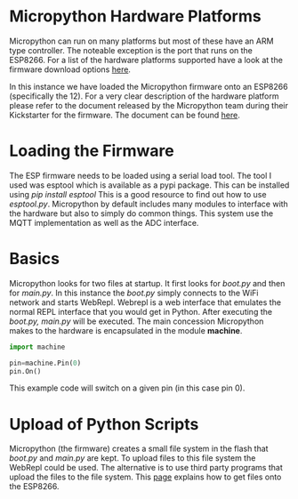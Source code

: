 # Micropython Hardware Platforms
Micropython can run on many platforms but most of these have an ARM type controller. The noteable exception is the port that runs on the ESP8266.
For a list of the hardware platforms supported have a look at the firmware download options [here](https://micropython.org/download).

In this instance we have loaded the Micropython firmware onto an ESP8266 (specifically the 12). For a very clear description of the hardware platform please refer to the document released by the Micropython team during their Kickstarter for the firmware. The document can be found [here](https://github.com/haemishkyd/KydHome/blob/master/Doc/ESP8266_Internals.pdf).

# Loading the Firmware
The ESP firmware needs to be loaded using a serial load tool. The tool I used was esptool which is available as a pypi package. This can be installed using *pip install esptool*
This is a good resource to find out how to use *esptool.py*.
Micropython by default includes many modules to interface with the hardware but also to simply do common things. 
This system use the MQTT implementation as well as the ADC interface.

# Basics
Micropython looks for two files at startup. It first looks for *boot.py* and then for *main.py*.
In this instance the *boot.py* simply connects to the WiFi network and starts WebRepl. Webrepl is a web interface that emulates the normal REPL interface that you would get in Python.
After executing the *boot.py, main.py* will be executed.
The main concession Micropython makes to the hardware is encapsulated in the module __machine__.
```python
import machine

pin=machine.Pin(0)
pin.On()
```
This example code will switch on a given pin (in this case pin 0).

# Upload of Python Scripts
Micropython (the firmware) creates a small file system in the flash that *boot.py* and *main.py* are kept. To upload files to this file system the WebRepl could be used. The alternative is to use third party programs that upload the files to the file system.
This [page](https://learn.adafruit.com/micropython-basics-how-to-load-micropython-on-a-board/serial-terminal?view=all#serial-terminal) explains how to get files onto the ESP8266.
